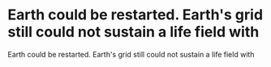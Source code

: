 # Earth could be restarted. Earth's grid still could not sustain a life field with

Earth could be restarted. Earth's grid still could not sustain a life field with